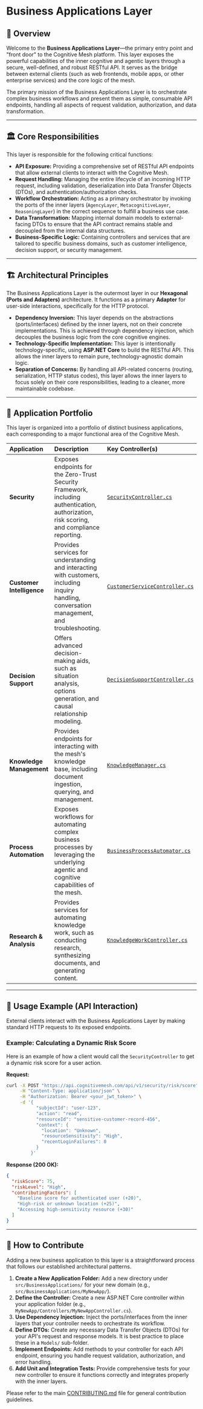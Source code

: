 # Business Applications Layer

## 🎯 Overview

Welcome to the **Business Applications Layer**—the primary entry point and "front door" to the Cognitive Mesh platform. This layer exposes the powerful capabilities of the inner cognitive and agentic layers through a secure, well-defined, and robust RESTful API. It serves as the bridge between external clients (such as web frontends, mobile apps, or other enterprise services) and the core logic of the mesh.

The primary mission of the Business Applications Layer is to orchestrate complex business workflows and present them as simple, consumable API endpoints, handling all aspects of request validation, authorization, and data transformation.

---

## 🏛️ Core Responsibilities

This layer is responsible for the following critical functions:

-   **API Exposure:** Providing a comprehensive set of RESTful API endpoints that allow external clients to interact with the Cognitive Mesh.
-   **Request Handling:** Managing the entire lifecycle of an incoming HTTP request, including validation, deserialization into Data Transfer Objects (DTOs), and authentication/authorization checks.
-   **Workflow Orchestration:** Acting as a primary orchestrator by invoking the ports of the inner layers (`AgencyLayer`, `MetacognitiveLayer`, `ReasoningLayer`) in the correct sequence to fulfill a business use case.
-   **Data Transformation:** Mapping internal domain models to external-facing DTOs to ensure that the API contract remains stable and decoupled from the internal data structures.
-   **Business-Specific Logic:** Containing controllers and services that are tailored to specific business domains, such as customer intelligence, decision support, or security management.

---

## 🏗️ Architectural Principles

The Business Applications Layer is the outermost layer in our **Hexagonal (Ports and Adapters)** architecture. It functions as a primary **Adapter** for user-side interactions, specifically for the HTTP protocol.

-   **Dependency Inversion:** This layer depends on the abstractions (ports/interfaces) defined by the inner layers, not on their concrete implementations. This is achieved through dependency injection, which decouples the business logic from the core cognitive engines.
-   **Technology-Specific Implementation:** This layer is intentionally technology-specific, using **ASP.NET Core** to build the RESTful API. This allows the inner layers to remain pure, technology-agnostic domain logic.
-   **Separation of Concerns:** By handling all API-related concerns (routing, serialization, HTTP status codes), this layer allows the inner layers to focus solely on their core responsibilities, leading to a cleaner, more maintainable codebase.

---

## 🧩 Application Portfolio

This layer is organized into a portfolio of distinct business applications, each corresponding to a major functional area of the Cognitive Mesh.

| Application | Description | Key Controller(s) |
| :--- | :--- | :--- |
| **Security** | Exposes endpoints for the Zero-Trust Security Framework, including authentication, authorization, risk scoring, and compliance reporting. | [`SecurityController.cs`](./Security/Controllers/SecurityController.cs) |
| **Customer Intelligence** | Provides services for understanding and interacting with customers, including inquiry handling, conversation management, and troubleshooting. | [`CustomerServiceController.cs`](./CustomerIntelligence/CustomerServiceController.cs) |
| **Decision Support** | Offers advanced decision-making aids, such as situation analysis, options generation, and causal relationship modeling. | [`DecisionSupportController.cs`](./DecisionSupport/DecisionSupportController.cs) |
| **Knowledge Management** | Provides endpoints for interacting with the mesh's knowledge base, including document ingestion, querying, and management. | [`KnowledgeManager.cs`](./KnowledgeManagement/KnowledgeManager.cs) |
| **Process Automation** | Exposes workflows for automating complex business processes by leveraging the underlying agentic and cognitive capabilities of the mesh. | [`BusinessProcessAutomator.cs`](./ProcessAutomation/BusinessProcessAutomator.cs) |
| **Research & Analysis** | Provides services for automating knowledge work, such as conducting research, synthesizing documents, and generating content. | [`KnowledgeWorkController.cs`](./ResearchAnalysis/KnowledgeWorkController.cs) |

---

## 🚀 Usage Example (API Interaction)

External clients interact with the Business Applications Layer by making standard HTTP requests to its exposed endpoints.

### Example: Calculating a Dynamic Risk Score

Here is an example of how a client would call the `SecurityController` to get a dynamic risk score for a user action.

**Request:**

```bash
curl -X POST "https://api.cognitivemesh.com/api/v1/security/risk/score" \
     -H "Content-Type: application/json" \
     -H "Authorization: Bearer <your_jwt_token>" \
     -d '{
           "subjectId": "user-123",
           "action": "read",
           "resourceId": "sensitive-customer-record-456",
           "context": {
             "location": "Unknown",
             "resourceSensitivity": "High",
             "recentLoginFailures": 0
           }
         }'
```

**Response (200 OK):**

```json
{
  "riskScore": 75,
  "riskLevel": "High",
  "contributingFactors": [
    "Baseline score for authenticated user (+20)",
    "High-risk or unknown location (+25)",
    "Accessing high-sensitivity resource (+30)"
  ]
}
```

---

## 🤝 How to Contribute

Adding a new business application to this layer is a straightforward process that follows our established architectural patterns.

1.  **Create a New Application Folder:** Add a new directory under `src/BusinessApplications/` for your new domain (e.g., `src/BusinessApplications/MyNewApp/`).
2.  **Define the Controller:** Create a new ASP.NET Core controller within your application folder (e.g., `MyNewApp/Controllers/MyNewAppController.cs`).
3.  **Use Dependency Injection:** Inject the ports/interfaces from the inner layers that your controller needs to orchestrate its workflow.
4.  **Define DTOs:** Create any necessary Data Transfer Objects (DTOs) for your API's request and response models. It is best practice to place these in a `Models/` sub-folder.
5.  **Implement Endpoints:** Add methods to your controller for each API endpoint, ensuring you handle request validation, authorization, and error handling.
6.  **Add Unit and Integration Tests:** Provide comprehensive tests for your new controller to ensure it functions correctly and integrates properly with the inner layers.

Please refer to the main [CONTRIBUTING.md](../../CONTRIBUTING.md) file for general contribution guidelines.
